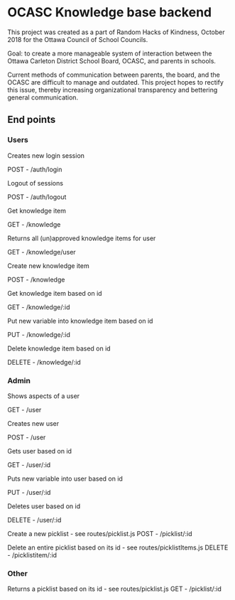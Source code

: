# OCASC Knowledge base backend

This project was created as a part of Random Hacks of Kindness, October 2018 for the Ottawa Council of School Councils.

Goal: to create a more manageable system of interaction between the Ottawa Carleton District School Board, OCASC, and parents in schools.

Current methods of communication between parents, the board, and the OCASC are difficult to manage and outdated. This project hopes to rectify this issue, thereby increasing organizational transparency and bettering general communication.


## End points

### Users
Creates new login session

POST - /auth/login

Logout of sessions

POST - /auth/logout

Get knowledge item

GET - /knowledge

Returns all (un)approved knowledge items for user

GET - /knowledge/user

Create new knowledge item

POST - /knowledge

Get knowledge item based on id

GET - /knowledge/:id

Put new variable into knowledge item based on id

PUT - /knowledge/:id

Delete knowledge item based on id

DELETE - /knowledge/:id

### Admin
Shows aspects of a user

GET - /user

Creates new user

POST - /user

Gets user based on id

GET - /user/:id

Puts new variable into user based on id

PUT - /user/:id

Deletes user based on id

DELETE - /user/:id

Create a new picklist - see routes/picklist.js
POST - /picklist/:id

Delete an entire picklist based on its id - see routes/picklistItems.js
DELETE - /picklistitem/:id

### Other
Returns a picklist based on its id - see routes/picklist.js
GET - /picklist/:id
